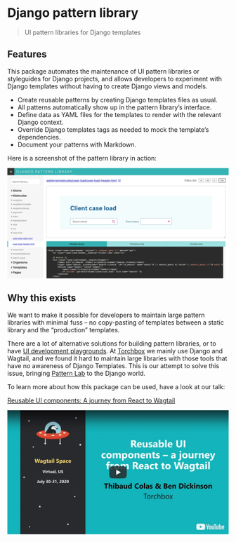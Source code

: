 # Django pattern library

> UI pattern libraries for Django templates

## Features

This package automates the maintenance of UI pattern libraries or styleguides for Django projects, and allows developers to experiment with Django templates without having to create Django views and models.

- Create reusable patterns by creating Django templates files as usual.
- All patterns automatically show up in the pattern library’s interface.
- Define data as YAML files for the templates to render with the relevant Django context.
- Override Django templates tags as needed to mock the template’s dependencies.
- Document your patterns with Markdown.

Here is a screenshot of the pattern library in action:

[![Screenshot of the pattern library UI, with navigation, pattern rendering, and configuration](images/pattern-library-screenshot.webp)](images/pattern-library-screenshot.webp)

## Why this exists

We want to make it possible for developers to maintain large pattern libraries with minimal fuss – no copy-pasting of templates between a static library and the “production” templates.

There are a lot of alternative solutions for building pattern libraries, or to have [UI development playgrounds](https://www.componentdriven.org/). At [Torchbox](https://torchbox.com/) we mainly use Django and Wagtail, and we found it hard to maintain large libraries with those tools that have no awareness of Django Templates.
This is our attempt to solve this issue, bringing [Pattern Lab](http://patternlab.io/) to the Django world.

To learn more about how this package can be used, have a look at our talk:

[Reusable UI components: A journey from React to Wagtail](https://www.youtube.com/watch?v=isrOufI7TKc)

[![Reusable UI components: A journey from React to Wagtail](images/pattern-library-talk-youtube.webp)](https://www.youtube.com/watch?v=isrOufI7TKc)

